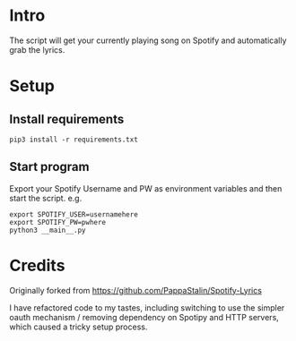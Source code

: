 # Intro
The script will get your currently playing song on Spotify and automatically grab the lyrics. 

# Setup
## Install requirements
`pip3 install -r requirements.txt`

## Start program
Export your Spotify Username and PW as environment variables and then start the script.  e.g.  

```
export SPOTIFY_USER=usernamehere
export SPOTIFY_PW=pwhere
python3 __main__.py
```


# Credits
Originally forked from https://github.com/PappaStalin/Spotify-Lyrics  

I have refactored code to my tastes, including switching to use the simpler oauth mechanism / removing dependency on Spotipy and HTTP servers, which caused a tricky setup process.
